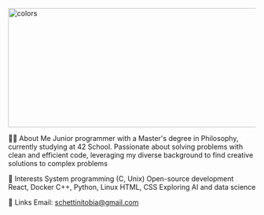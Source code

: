 <img width="920" height="242" alt="colors" src="https://github.com/user-attachments/assets/fd64f639-3a18-45ec-8001-b1debf94e3f6" />

👨‍💻 About Me
Junior programmer with a Master's degree in Philosophy, currently studying at 42 School.
Passionate about solving problems with clean and efficient code, leveraging my diverse background to find creative solutions to complex problems

🌟 Interests
System programming (C, Unix)
Open-source development
React, Docker
C++, Python, Linux
HTML, CSS
Exploring AI and data science

🔗 Links
Email: schettinitobia@gmail.com
